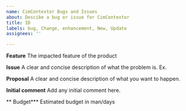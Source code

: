 ```yaml
---
name: CimContextor Bugs and Issues
about: Descibe a bug or issue for CimContextor
title: ID
labels: bug, Change, enhancement, New, Update
assignees: ''

---
```


**Feature**
The impacted  feature of the product

**Issue**
A clear and concise description of what the problem is. Ex. 

**Proposal**
A clear and concise description of what you want to happen.

**Initial comment**
Add any initial comment here.

** Budget***
Estimated budget in man/days

